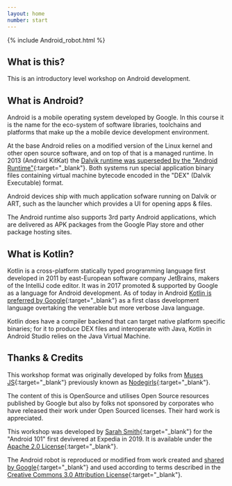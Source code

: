 ```yaml
---
layout: home
number: start
---
```


{% include Android_robot.html %}

## What is this?

This is an introductory level workshop on Android development.  

## What is Android?

Android is a mobile operating system developed by Google.  In this course it is the name for the eco-system of software libraries, toolchains and platforms that make up the a mobile device development environment.  

At the base Android relies on a modified version of the Linux kernel and other open source software, and on top of that is a managed runtime.  In 2013 (Android KitKat) the [Dalvik runtime was superseded by the "Android Runtime"](https://source.android.com/devices/tech/dalvik){:target="_blank"}.  Both systems run special application binary files containing virtual machine bytecode encoded in the "DEX" (Dalvik Executable) format.  

Android devices ship with much application sofware running on Dalvik or ART, such as the 
launcher which provides a UI for opening apps & files.

The Android runtime also supports 3rd party Android applications, which are delivered as APK packages from the Google Play store and other package hosting sites.

## What is Kotlin?

Kotlin is a cross-platform statically typed programming language first developed in 2011 by
east-European software company JetBrains, makers of the IntelliJ code editor.  It was in
2017 promoted & supported by Google as a language for Android development.  As of today in
Android [Kotlin is preferred by Google](https://developer.android.com/kotlin){:target="_blank"} as a first 
class development language overtaking the venerable but more verbose Java language.  

Kotlin does have a compiler backend that can target native platform specific binaries; for
it to produce DEX files and interoperate with Java, Kotlin in Android Studio relies on the 
Java Virtual Machine.  

## Thanks & Credits

This workshop format was originally developed by folks from [Muses JS](musescodejs.org){:target="_blank"} previously known as [Nodegirls](http://nodegirls.com.au/){:target="_blank"}.

The content of this is OpenSource and utilises Open Source resources published by Google but also by folks not sponsored by corporates who have released their work under Open Sourced licenses.  Their hard work is appreciated.

This workshop was developed by [Sarah Smith](http://github.com/sarah-j-smith){:target="_blank"} for the "Android 101" first devivered at Expedia in 2019.  It
is available under the [Apache 2.0 License](https://github.com/Smithsoft/Android101/blob/master/LICENSE){:target="_blank"}.

The Android robot is reproduced or modified from work created and [shared by Google](  https://developer.android.com/distribute/marketing-tools/brand-guidelines.html){:target="_blank"} and used according to terms described in the [Creative Commons 3.0 Attribution License](  https://developer.android.com/distribute/marketing-tools/brand-guidelines.html){:target="_blank"}.